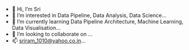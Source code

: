- 👋 Hi, I’m Sri
- 👀 I’m interested in Data Pipeline, Data Analysis, Data Science...
- 🌱 I’m currently learning Data Pipeline Architecture, Machine Learning, Data Visualisation...
- 💞️ I’m looking to collaborate on ...
- 📫 sriram_1010@yahoo.co.in...

<!---
Sriram1010/Sriram1010 is a ✨ special ✨ repository because its `README.md` (this file) appears on your GitHub profile.
You can click the Preview link to take a look at your changes.
--->
